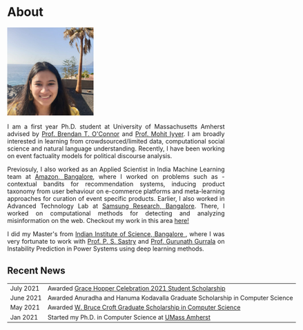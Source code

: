 # About 

<img src="./images/me_crop.jpg" width="200"/>

<p align="justify"> I am a first year Ph.D. student at University of Massachusetts Amherst advised by <a href="http://brenocon.com/">Prof. Brendan T. O'Connor</a> and <a href="https://people.cs.umass.edu/~miyyer/">Prof. Mohit Iyyer</a>. I am broadly interested in learning from crowdsourced/limited data, computational social science and natural language understanding. Recently, I have been working on event factuality models for political discourse analysis. </p>

<p align="justify"> Previosuly, I also worked as an Applied Scientist in India Machine Learning team at <a href="https://www.amazon.science/">Amazon, Bangalore</a>, where I worked on problems such as - contextual bandits for recommendation systems, inducing product taxonomy from user behaviour on e-commerce platforms and meta-learning approaches for curation of event specific products. Earlier, I also worked in Advanced Technology Lab at <a href="https://research.samsung.com/sri-b">Samsung Research, Bangalore</a>. There, I worked on computational methods for detecting and analyzing misinformation on the web. Checkout my work in this area <a href="https://scholar.google.com/citations?user=7nq1kBMAAAAJ&hl=en">here!</a></p>

<p align="justify"> I did my Master's from <a href="https://www.iisc.ac.in/"> Indian Institute of Science, Bangalore </a>, where I was very fortunate to work with <a href="http://www.ee.iisc.ac.in/faculty/sastry/">Prof. P. S. Sastry</a> and <a href="http://www.ee.iisc.ac.in/faculty/gurunath/">Prof. Gurunath Gurrala</a> on Instability Prediction in Power Systems using deep learning methods.</p>

## Recent News
<table style="width:150%">
  <tr>
    <td>July 2021</td>
    <td>Awarded <a href="https://ghc.anitab.org/attend/scholarships/academics/"> Grace Hopper Celebration 2021 Student Scholarship</a></td>
  </tr>
  <tr>
    <td>June 2021</td>
    <td>Awarded Anuradha and Hanuma Kodavalla Graduate Scholarship in Computer Science</td>
  </tr>
  <tr>
    <td>May 2021</td>
    <td>Awarded <a href="https://www.cics.umass.edu/support"> W. Bruce Croft Graduate Scholarship in Computer Science</a></td>
  </tr>
  <tr>
    <td>Jan  2021</td>
    <td>Started my Ph.D. in Computer Science at <a href="https://www.umass.edu/">UMass Amherst</a></td>
  </tr>
</table>


